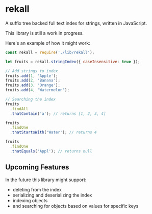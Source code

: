 # rekall
A suffix tree backed full text index for strings, written in JavaScript.

This library is still a work in progress.

Here's an example of how it might work:
```javascript
const rekall = require('./lib/rekall');

let fruits = rekall.stringIndex({ caseInsensitive: true });

// Add strings to index
fruits.add(1, 'Apple');
fruits.add(2, 'Banana');
fruits.add(3, 'Orange');
fruits.add(4, 'Watermelon');

// Searching the index
fruits
  .findAll
  .thatContain('a'); // returns [1, 2, 3, 4]

fruits
  .findOne
  .thatStartsWith('Water'); // returns 4

fruits
  .findOne
  .thatEquals('Appl'); // returns null
```


## Upcoming Features
In the future this library might support:
- deleting from the index
- serializing and deserializing the index
- indexing objects
- and searching for objects based on values for specific keys
